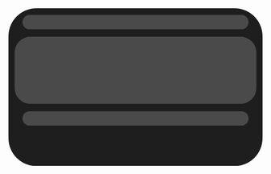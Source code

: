 <svg width="1362" height="847" viewBox="0 0 1362 847" fill="none" xmlns="http://www.w3.org/2000/svg">
<rect width="1362" height="847" rx="150" fill="#1E1E1E"/>
<rect x="33" y="153" width="1296" height="360" rx="85" fill="#4A4A4A"/>
<rect x="75" y="36" width="1212" height="77" rx="38.5" fill="#4A4A4A"/>
<rect x="75" y="553" width="1212" height="77" rx="38.5" fill="#4A4A4A"/>
</svg>

